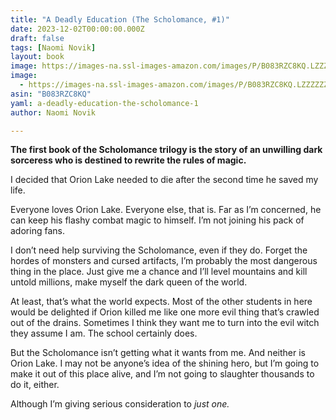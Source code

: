 ```yaml
---
title: "A Deadly Education (The Scholomance, #1)"
date: 2023-12-02T00:00:00.000Z
draft: false
tags: [Naomi Novik]
layout: book
image: https://images-na.ssl-images-amazon.com/images/P/B083RZC8KQ.LZZZZZZZ.jpg
image: 
  - https://images-na.ssl-images-amazon.com/images/P/B083RZC8KQ.LZZZZZZZ.jpg
asin: "B083RZC8KQ"
yaml: a-deadly-education-the-scholomance-1
author: Naomi Novik

---
```


**The first book of the Scholomance trilogy is the story of an unwilling dark sorceress who is destined to rewrite the rules of magic.**  
  
I decided that Orion Lake needed to die after the second time he saved my life.  
  
Everyone loves Orion Lake. Everyone else, that is. Far as I’m concerned, he can keep his flashy combat magic to himself. I’m not joining his pack of adoring fans.  
  
I don’t need help surviving the Scholomance, even if they do. Forget the hordes of monsters and cursed artifacts, I’m probably the most dangerous thing in the place. Just give me a chance and I’ll level mountains and kill untold millions, make myself the dark queen of the world.  
  
At least, that’s what the world expects. Most of the other students in here would be delighted if Orion killed me like one more evil thing that’s crawled out of the drains. Sometimes I think they want me to turn into the evil witch they assume I am. The school certainly does.  
  
But the Scholomance isn’t getting what it wants from me. And neither is Orion Lake. I may not be anyone’s idea of the shining hero, but I’m going to make it out of this place alive, and I’m not going to slaughter thousands to do it, either.  
  
Although I’m giving serious consideration to *just one.*
